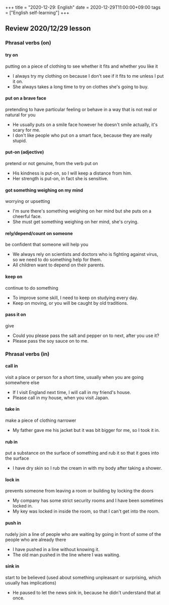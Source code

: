 +++
title =  "2020-12-29: English"
date = 2020-12-29T11:00:00+09:00
tags = ["English self-learning"]
+++

## Review 2020/12/29 lesson

### Phrasal verbs (on)

#### try on
putting on a piece of clothing to see whether it fits and whether you like it

- I always try my clothing on because I don't see if it fits to me unless I put it on.
- She always takes a long time to try on clothes she's going to buy.

#### put on a brave face
pretending to have particular feeling or behave in a way that is not real or natural for you

- He usually puts on a smile face however he doesn't smile actually, it's scary for me.
- I don't like people who put on a smart face, because they are really stupid.

#### put-on (adjective)
pretend or not genuine, from the verb put on

- His kindness is put-on, so I will keep a distance from him.
- Her strength is put-on, in fact she is sensitive.

#### got something weighing on my mind
worrying or upsetting

- I'm sure there's something weighing on her mind but she puts on a cheerful face.
- She must get something weighing on her mind, she's crying.

#### rely/depend/count on someone
be confident that someone will help you

- We always rely on scientists and doctors who is fighting against virus, so we need to do something help for them.
- All children want to depend on their parents.

#### keep on
continue to do something

- To improve some skill, I need to keep on studying every day.
- Keep on moving, or you will be caught by old traditions.

#### pass it on
give

- Could you please pass the salt and pepper on to next, after you use it?
- Please pass the soy sauce on to me.

### Phrasal verbs (in)

#### call in
visit a place or person for a short time, usually when you are going somewhere else

- If I visit England next time, I will call in my friend's house.
- Please call in my house, when you visit Japan.

#### take in
make a piece of clothing narrower

- My father gave me his jacket but it was bit bigger for me, so I took it in.

#### rub in
put a substance on the surface of something and rub it so that it goes into the surface

- I have dry skin so I rub the cream in with my body after taking a shower.

#### lock in
prevents someone from leaving a room or building by locking the doors

- My company has some strict security rooms and I have been sometimes locked in.
- My key was locked in inside the room, so that I can't get into the room.

#### push in
rudely join a line of people who are waiting by going in front of some of the people who are already there

- I have pushed in a line without knowing it.
- The old man pushed in the line where I was waiting.

#### sink in
start to be believed (used about something unpleasant or surprising, which usually has implications)

- He paused to let the news sink in, because he didn't understand that at once.
